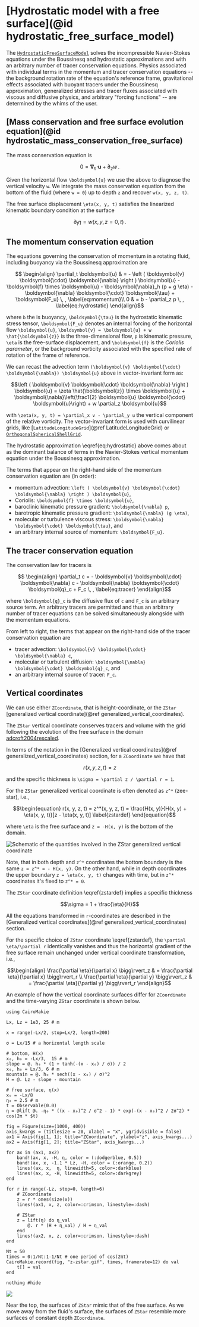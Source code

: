 # [Hydrostatic model with a free surface](@id hydrostatic_free_surface_model)

The [`HydrostaticFreeSurfaceModel`](@ref) solves the incompressible Navier-Stokes equations under
the Boussinesq and hydrostatic approximations and with an arbitrary number of tracer conservation
equations. Physics associated with individual terms in the momentum and tracer conservation
equations -- the background rotation rate of the equation's reference frame,
gravitational effects associated with buoyant tracers under the Boussinesq
approximation, generalized stresses and tracer fluxes associated with viscous and
diffusive physics, and arbitrary "forcing functions" -- are determined by the whims of the
user.

## [Mass conservation and free surface evolution equation](@id hydrostatic_mass_conservation_free_surface)

The mass conservation equation is
```math
    0 = \boldsymbol{\nabla}_h \boldsymbol{\cdot} \boldsymbol{u} + \partial_z w \, .
```

Given the horizontal flow ``\boldsymbol{u}`` we use the above to diagnose the vertical velocity ``w``.
We integrate the mass conservation equation from the bottom of the fluid (where ``w = 0``) up to
depth ``z`` and recover ``w(x, y, z, t)``.

The free surface displacement ``\eta(x, y, t)`` satisfies the linearized kinematic boundary
condition at the surface
```math
    \partial_t \eta = w(x, y, z=0, t) \, .
```

## The momentum conservation equation

The equations governing the conservation of momentum in a rotating fluid, including buoyancy
via the Boussinesq approximation are
```math
    \begin{align}
    \partial_t \boldsymbol{u} & = - \left ( \boldsymbol{v} \boldsymbol{\cdot} \boldsymbol{\nabla} \right ) \boldsymbol{u}
                        - \boldsymbol{f} \times \boldsymbol{u}
                        - \boldsymbol{\nabla}_h (p + g \eta)
                        - \boldsymbol{\nabla} \boldsymbol{\cdot} \boldsymbol{\tau}
                        + \boldsymbol{F_u} \, , \label{eq:momentum}\\
    0 & = b - \partial_z p \, , \label{eq:hydrostatic}
    \end{align}
```
where ``b`` the is buoyancy, ``\boldsymbol{\tau}`` is the hydrostatic kinematic stress tensor,
``\boldsymbol{F_u}`` denotes an internal forcing of the horizontal flow ``\boldsymbol{u}``,
``\boldsymbol{v} = \boldsymbol{u} + w \hat{\boldsymbol{z}}`` is the three-dimensional flow,
``p`` is kinematic pressure, ``\eta`` is the free-surface displacement, and ``\boldsymbol{f}``
is the *Coriolis parameter*, or the background vorticity associated with the specified rate of
rotation of the frame of reference.

We can recast the advection term ``(\boldsymbol{v} \boldsymbol{\cdot} \boldsymbol{\nabla}) \boldsymbol{u}``
above in vector-invariant form as:

```math
\left ( \boldsymbol{v} \boldsymbol{\cdot} \boldsymbol{\nabla} \right ) \boldsymbol{u} = \zeta \hat{\boldsymbol{z}} \times \boldsymbol{u} + \boldsymbol{\nabla}\left(\frac1{2} \boldsymbol{u} \boldsymbol{\cdot} \boldsymbol{u}\right) + w \partial_z \boldsymbol{u}
```
with ``\zeta(x, y, t) = \partial_x v - \partial_y u`` the vertical component of the relative vorticity.
The vector-invariant form is used with curvilinear grids, like [`LatitudeLongitudeGrid`](@ref LatitudeLongitudeGrid) or [`OrthogonalSphericalShellGrid`](@ref).

The hydrostatic approximation \eqref{eq:hydrostatic} above comes about as the dominant balance
of terms in the Navier-Stokes vertical momentum equation under the Boussinesq approximation.

The terms that appear on the right-hand side of the momentum conservation equation are (in order):

* momentum advection: ``\left ( \boldsymbol{v} \boldsymbol{\cdot} \boldsymbol{\nabla} \right )
  \boldsymbol{u}``,
* Coriolis: ``\boldsymbol{f} \times \boldsymbol{u}``,
* baroclinic kinematic pressure gradient: ``\boldsymbol{\nabla} p``,
* barotropic kinematic pressure gradient: ``\boldsymbol{\nabla} (g \eta)``,
* molecular or turbulence viscous stress: ``\boldsymbol{\nabla} \boldsymbol{\cdot} \boldsymbol{\tau}``, and
* an arbitrary internal source of momentum: ``\boldsymbol{F_u}``.

## The tracer conservation equation

The conservation law for tracers is
```math
    \begin{align}
    \partial_t c = - \boldsymbol{v} \boldsymbol{\cdot} \boldsymbol{\nabla} c
                   - \boldsymbol{\nabla} \boldsymbol{\cdot} \boldsymbol{q}_c
                   + F_c \, ,
    \label{eq:tracer}
    \end{align}
```
where ``\boldsymbol{q}_c`` is the diffusive flux of ``c`` and ``F_c`` is an arbitrary source term.
An arbitrary tracers are permitted and thus an arbitrary number of tracer equations
can be solved simultaneously alongside with the momentum equations.

From left to right, the terms that appear on the right-hand side of the tracer conservation
equation are

* tracer advection: ``\boldsymbol{v} \boldsymbol{\cdot} \boldsymbol{\nabla} c``,
* molecular or turbulent diffusion: ``\boldsymbol{\nabla} \boldsymbol{\cdot} \boldsymbol{q}_c``, and
* an arbitrary internal source of tracer: ``F_c``.

## Vertical coordinates

We can use either `ZCoordinate`, that is height-coordinate, or the
`ZStar` [generalized vertical coordinate](@ref generalized_vertical_coordinates).

The `ZStar` vertical coordinate conserves tracers and volume with the grid following the evolution of the
free surface in the domain [adcroft2004rescaled](@citep).

In terms of the notation in the [Generalized vertical coordinates](@ref generalized_vertical_coordinates)
section, for a `ZCoordinate` we have that
```math
r(x, y, z, t) = z
```
and the specific thickness is ``\sigma = \partial z / \partial r = 1``.

For the `ZStar` generalized vertical coordinate is often denoted as ``z^*`` (zee-star), i.e.,
```math
\begin{equation}
    r(x, y, z, t) = z^*(x, y, z, t) = \frac{H(x, y)}{H(x, y) + \eta(x, y, t)}[z - \eta(x, y, t)] \label{zstardef}
\end{equation}
```
where ``\eta`` is the free surface and ``z = -H(x, y)`` is the bottom of the domain.

![Schematic of the quantities involved in the ZStar generalized vertical coordinate](../assets/zstar_schematic.png)

Note, that in both depth and ``z^*`` coordinates the bottom boundary is the same ``z = z^* = - H(x, y)``.
On the other hand, while in depth coordinates the upper boundary ``z = \eta(x, y, t)`` changes with time,
but in ``z^*`` coordinates it's fixed to ``z^* = 0``.

The `ZStar` coordinate definition \eqref{zstardef} implies a specific thickness

```math
\sigma = 1 + \frac{\eta}{H}
```

All the equations transformed in ``r``-coordinates are described in the [Generalized vertical coordinates](@ref generalized_vertical_coordinates)
section.

For the specific choice of `ZStar` coordinate \eqref{zstardef}, the ``\partial \eta/\partial r`` identically vanishes and
thus the horizontal gradient of the free surface remain unchanged under vertical coordinate transformation, i.e.,
```math
\begin{align}
    \frac{\partial \eta}{\partial x} \bigg\rvert_z & = \frac{\partial \eta}{\partial x} \bigg\rvert_r \\
    \frac{\partial \eta}{\partial y} \bigg\rvert_z & = \frac{\partial \eta}{\partial y} \bigg\rvert_r
\end{align}
```

An example of how the vertical coordinate surfaces differ for `ZCoordinate` and the time-varying `ZStar` coordinate is shown below.

```@example
using CairoMakie

Lx, Lz = 1e3, 25 # m

x = range(-Lx/2, stop=Lx/2, length=200)

σ = Lx/15 # a horizontal length scale

# bottom, H(x)
x₀, h₀ = -Lx/3,  15 # m
slope = @. h₀ * (1 + tanh(-(x - x₀) / σ)) / 2
x₀, h₀ = Lx/3, 6 # m
mountain = @. h₀ * sech((x - x₀) / σ)^2
H = @. Lz - slope - mountain

# free surface, η(x)
x₀ = -Lx/8
η₀ = 2.5 # m
t = Observable(0.0)
η = @lift @. -η₀ * ((x - x₀)^2 / σ^2 - 1) * exp(-(x - x₀)^2 / 2σ^2) * cos(2π * $t)

fig = Figure(size=(1000, 400))
axis_kwargs = (titlesize = 20, xlabel = "x", ygridvisible = false)
ax1 = Axis(fig[1, 1]; title="ZCoordinate", ylabel="z", axis_kwargs...)
ax2 = Axis(fig[1, 2]; title="ZStar", axis_kwargs...)

for ax in (ax1, ax2)
    band!(ax, x, -H, η, color = (:dodgerblue, 0.5))
    band!(ax, x, -1.1 * Lz, -H, color = (:orange, 0.2))
    lines!(ax, x,  η, linewidth=5, color=:darkblue)
    lines!(ax, x, -H, linewidth=5, color=:darkgrey)
end

for r in range(-Lz, stop=0, length=6)
    # ZCoordinate
    z = r * ones(size(x))
    lines!(ax1, x, z, color=:crimson, linestyle=:dash)

    # ZStar
    z = lift(η) do η_val
        @. r * (H + η_val) / H + η_val
    end
    lines!(ax2, x, z, color=:crimson, linestyle=:dash)
end

Nt = 50
times = 0:1/Nt:1-1/Nt # one period of cos(2πt)
CairoMakie.record(fig, "z-zstar.gif", times, framerate=12) do val
    t[] = val
end

nothing #hide
```

![](z-zstar.gif)

Near the top, the surfaces of `ZStar` mimic that of the free surface.
As we move away from the fluid's surface, the surfaces of `ZStar` resemble more surfaces
of constant depth `ZCoordinate`.
